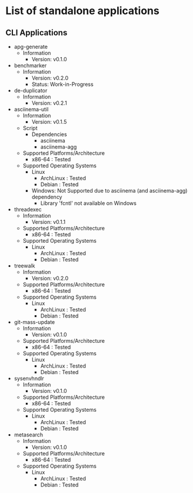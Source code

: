 List of standalone applications
===============================

## CLI Applications
- apg-generate
    - Information
        + Version: v0.1.0
- benchmarker
    - Information
        + Version: v0.2.0
        + Status: Work-in-Progress
- de-duplicator
    - Information
        + Version: v0.2.1
- asciinema-util
    - Information
        + Version: v0.1.5
    - Script
        - Dependencies
            + asciinema
            + asciinema-agg
    - Supported Platforms/Architecture
        + x86-64 : Tested
    - Supported Operating Systems
        - Linux
            + ArchLinux : Tested
            + Debian : Tested
        - Windows: Not Supported due to asciinema (and asciinema-agg) dependency
            + Library 'fcntl' not available on Windows
- threadexec
    - Information
        + Version: v0.1.1
    - Supported Platforms/Architecture
        + x86-64 : Tested
    - Supported Operating Systems
        - Linux
            + ArchLinux : Tested
            + Debian : Tested
- treewalk
    - Information
        + Version: v0.2.0
    - Supported Platforms/Architecture
        + x86-64 : Tested
    - Supported Operating Systems
        - Linux
            + ArchLinux : Tested
            + Debian : Tested
- git-mass-update
    - Information
        + Version: v0.1.0
    - Supported Platforms/Architecture
        + x86-64 : Tested
    - Supported Operating Systems
        - Linux
            + ArchLinux : Tested
            + Debian : Tested
- sysenvhndlr
    - Information
        + Version: v0.1.0
    - Supported Platforms/Architecture
        + x86-64 : Tested
    - Supported Operating Systems
        - Linux
            + ArchLinux : Tested
            + Debian : Tested
- metasearch 
    - Information
        + Version: v0.1.0
    - Supported Platforms/Architecture
        + x86-64 : Tested
    - Supported Operating Systems
        - Linux
            + ArchLinux : Tested
            + Debian : Tested

